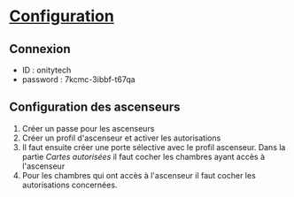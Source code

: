 # [Configuration](readme.md)

## Connexion

- ID : onitytech
- password : 7kcmc-3ibbf-t67qa

## Configuration des ascenseurs

1. Créer un passe pour les ascenseurs
2. Créer un profil d'ascenseur et activer les autorisations
3. Il faut ensuite créer une porte sélective avec le profil ascenseur. Dans la partie *Cartes autorisées* il faut cocher les chambres ayant accès à l'ascenseur
4. Pour les chambres qui ont accès à l'ascenseur il faut cocher les autorisations concernées.

